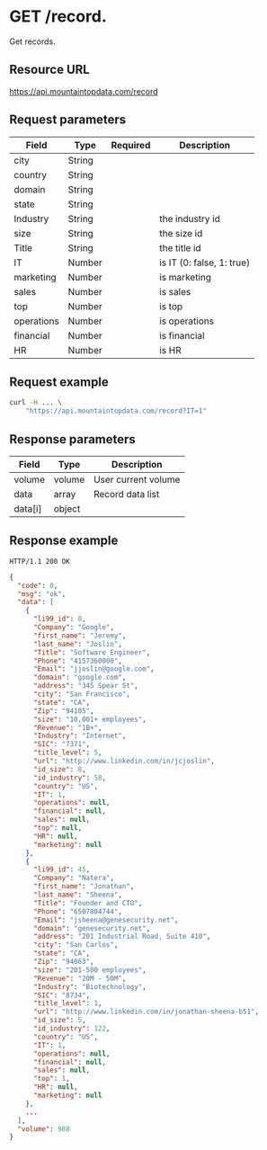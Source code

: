 # GET /record.

Get records.

## Resource URL

https://api.mountaintopdata.com/record

## Request parameters

| Field      | Type   | Required | Description               |
| ---------- | ------ | -------- | ------------------------- |
| city       | String |          |                           |
| country    | String |          |                           |
| domain     | String |          |                           |
| state      | String |          |                           |
| Industry   | String |          | the industry id           |
| size       | String |          | the size id               |
| Title      | String |          | the title id              |
| IT         | Number |          | is IT (0: false, 1: true) |
| marketing  | Number |          | is marketing              |
| sales      | Number |          | is sales                  |
| top        | Number |          | is top                    |
| operations | Number |          | is operations             |
| financial  | Number |          | is financial              |
| HR         | Number |          | is HR                     |

## Request example

```bash
curl -H ... \
    "https://api.mountaintopdata.com/record?IT=1"
```

## Response parameters

| Field   | Type   | Description         |
| ------- | ------ | ------------------- |
| volume  | volume | User current volume |
| data    | array  | Record data list    |
| data[i] | object |                     |

## Response example

```http
HTTP/1.1 200 OK
```

```json
{
  "code": 0,
  "msg": "ok",
  "data": [
    {
      "li99_id": 8,
      "Company": "Google",
      "first_name": "Jeremy",
      "last_name": "Joslin",
      "Title": "Software Engineer",
      "Phone": "4157360000",
      "Email": "jjoslin@google.com",
      "domain": "google.com",
      "address": "345 Spear St",
      "city": "San Francisco",
      "state": "CA",
      "Zip": "94105",
      "size": "10,001+ employees",
      "Revenue": "1B+",
      "Industry": "Internet",
      "SIC": "7371",
      "title_level": 5,
      "url": "http://www.linkedin.com/in/jcjoslin",
      "id_size": 8,
      "id_industry": 58,
      "country": "US",
      "IT": 1,
      "operations": null,
      "financial": null,
      "sales": null,
      "top": null,
      "HR": null,
      "marketing": null
    },
    {
      "li99_id": 45,
      "Company": "Natera",
      "first_name": "Jonathan",
      "last_name": "Sheena",
      "Title": "Founder and CTO",
      "Phone": "6507804744",
      "Email": "jsheena@genesecurity.net",
      "domain": "genesecurity.net",
      "address": "201 Industrial Road, Suite 410",
      "city": "San Carlos",
      "state": "CA",
      "Zip": "94063",
      "size": "201-500 employees",
      "Revenue": "20M - 50M",
      "Industry": "Biotechnology",
      "SIC": "8734",
      "title_level": 1,
      "url": "http://www.linkedin.com/in/jonathan-sheena-b51",
      "id_size": 5,
      "id_industry": 122,
      "country": "US",
      "IT": 1,
      "operations": null,
      "financial": null,
      "sales": null,
      "top": 1,
      "HR": null,
      "marketing": null
    },
    ...
  ],
  "volume": 988
}
```
